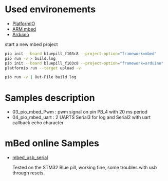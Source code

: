 # Used environements
* [PlatformIO](http://platformio.org/)
* [ARM mbed](https://www.mbed.com/en/)
* [Arduino](https://www.arduino.cc/)

start a new mbed project
```bash
pio init --board bluepill_f103c8 --project-option="framework=mbed"
pio run -v > build.log
pio init --board bluepill_f103c8 --project-option="framework=arduino"
platformio run --target upload -v
```
```bash
pio run -v | Out-File build.log
```
# Samples description
* 03_pio_mbed_Pwm : pwm signal on pin PB_4 with 20 ms period
* 04_pio_mbed_uart : 2 UARTS Serial3 for log and Serial2 with uart callback echo character

# mBed online Samples
* [mbed_usb_serial](https://developer.mbed.org/users/hudakz/code/STM32F103C8T6_USBSerial/)
  
  Tested on the STM32 Blue pill, working fine, some troubles with usb through resets.
